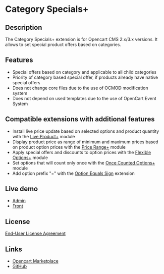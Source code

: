 # Category Specials+

## Description
The Category Specials+ extension is for Opencart CMS 2.x/3.x versions. It allows to set special product offers based on categories.

## Features
* Special offers based on category and applicable to all child categories
* Priority of category based special offer, if products already have native special offers
* Does not change core files due to the use of OCMOD modification system
* Does not depend on used templates due to the use of OpenCart Event System

## Compatible extensions with additional features
* Install live price update based on selected options and product quantity with the [Live Product+](https://www.opencart.com/index.php?route=marketplace/extension/info&extension_id=36005) module
* Display product price as range of minimum and maximum prices based on product option prices with the [Price Range+](https://www.opencart.com/index.php?route=marketplace/extension/info&extension_id=38331) module
* Apply special offers and discounts to option prices with the [Flexible Options+](https://www.opencart.com/index.php?route=marketplace/extension/info&extension_id=40391) module
* Set options that will count only once with the [Once Counted Options+](https://www.opencart.com/index.php?route=marketplace/extension/info&extension_id=38489) module
* Add option prefix "=" with the [Option Equals Sign](https://www.opencart.com/index.php?route=marketplace/extension/info&extension_id=34383) extension

## Live demo
* [Admin](http://ocmod.freevar.com/oc3020/a/admin/index.php?route=extension/module/category_specials)
* [Front](http://ocmod.freevar.com/oc3020/a)

## License
[End-User License Agreement](https://git.io/JT9YW)

## Links
* [Opencart Marketplace](https://www.opencart.com/index.php?route=marketplace/extension/info&extension_id=40385)
* [GitHub](https://git.io/JU29Z)
